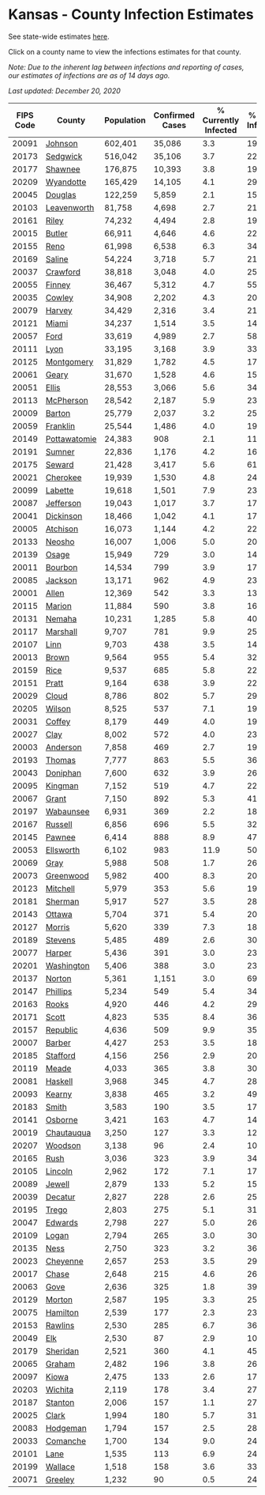 # Kansas - County Infection Estimates

See state-wide estimates [here](/infections/us-ks).

Click on a county name to view the infections estimates for that county.

*Note: Due to the inherent lag between infections and reporting of cases, our estimates of infections are as of 14 days ago.*

*Last updated: December 20, 2020*

|   FIPS Code |                       County |   Population |   Confirmed Cases |   % Currently Infected |   % Total Infected |
|-------------|------------------------------|--------------|-------------------|------------------------|--------------------|
|       20091 |           [Johnson](johnson) |      602,401 |            35,086 |                    3.3 |               19.1 |
|       20173 |         [Sedgwick](sedgwick) |      516,042 |            35,106 |                    3.7 |               22.4 |
|       20177 |           [Shawnee](shawnee) |      176,875 |            10,393 |                    3.8 |               19.3 |
|       20209 |       [Wyandotte](wyandotte) |      165,429 |            14,105 |                    4.1 |               29.9 |
|       20045 |           [Douglas](douglas) |      122,259 |             5,859 |                    2.1 |               15.7 |
|       20103 |   [Leavenworth](leavenworth) |       81,758 |             4,698 |                    2.7 |               21.3 |
|       20161 |               [Riley](riley) |       74,232 |             4,494 |                    2.8 |               19.8 |
|       20015 |             [Butler](butler) |       66,911 |             4,646 |                    4.6 |               22.1 |
|       20155 |                 [Reno](reno) |       61,998 |             6,538 |                    6.3 |               34.1 |
|       20169 |             [Saline](saline) |       54,224 |             3,718 |                    5.7 |               21.5 |
|       20037 |         [Crawford](crawford) |       38,818 |             3,048 |                    4.0 |               25.1 |
|       20055 |             [Finney](finney) |       36,467 |             5,312 |                    4.7 |               55.6 |
|       20035 |             [Cowley](cowley) |       34,908 |             2,202 |                    4.3 |               20.2 |
|       20079 |             [Harvey](harvey) |       34,429 |             2,316 |                    3.4 |               21.8 |
|       20121 |               [Miami](miami) |       34,237 |             1,514 |                    3.5 |               14.0 |
|       20057 |                 [Ford](ford) |       33,619 |             4,989 |                    2.7 |               58.6 |
|       20111 |                 [Lyon](lyon) |       33,195 |             3,168 |                    3.9 |               33.7 |
|       20125 |     [Montgomery](montgomery) |       31,829 |             1,782 |                    4.5 |               17.1 |
|       20061 |               [Geary](geary) |       31,670 |             1,528 |                    4.6 |               15.4 |
|       20051 |               [Ellis](ellis) |       28,553 |             3,066 |                    5.6 |               34.1 |
|       20113 |       [McPherson](mcpherson) |       28,542 |             2,187 |                    5.9 |               23.9 |
|       20009 |             [Barton](barton) |       25,779 |             2,037 |                    3.2 |               25.6 |
|       20059 |         [Franklin](franklin) |       25,544 |             1,486 |                    4.0 |               19.0 |
|       20149 | [Pottawatomie](pottawatomie) |       24,383 |               908 |                    2.1 |               11.9 |
|       20191 |             [Sumner](sumner) |       22,836 |             1,176 |                    4.2 |               16.5 |
|       20175 |             [Seward](seward) |       21,428 |             3,417 |                    5.6 |               61.5 |
|       20021 |         [Cherokee](cherokee) |       19,939 |             1,530 |                    4.8 |               24.5 |
|       20099 |           [Labette](labette) |       19,618 |             1,501 |                    7.9 |               23.8 |
|       20087 |       [Jefferson](jefferson) |       19,043 |             1,017 |                    3.7 |               17.0 |
|       20041 |       [Dickinson](dickinson) |       18,466 |             1,042 |                    4.1 |               17.7 |
|       20005 |         [Atchison](atchison) |       16,073 |             1,144 |                    4.2 |               22.7 |
|       20133 |             [Neosho](neosho) |       16,007 |             1,006 |                    5.0 |               20.1 |
|       20139 |               [Osage](osage) |       15,949 |               729 |                    3.0 |               14.5 |
|       20011 |           [Bourbon](bourbon) |       14,534 |               799 |                    3.9 |               17.4 |
|       20085 |           [Jackson](jackson) |       13,171 |               962 |                    4.9 |               23.7 |
|       20001 |               [Allen](allen) |       12,369 |               542 |                    3.3 |               13.6 |
|       20115 |             [Marion](marion) |       11,884 |               590 |                    3.8 |               16.2 |
|       20131 |             [Nemaha](nemaha) |       10,231 |             1,285 |                    5.8 |               40.9 |
|       20117 |         [Marshall](marshall) |        9,707 |               781 |                    9.9 |               25.8 |
|       20107 |                 [Linn](linn) |        9,703 |               438 |                    3.5 |               14.6 |
|       20013 |               [Brown](brown) |        9,564 |               955 |                    5.4 |               32.3 |
|       20159 |                 [Rice](rice) |        9,537 |               685 |                    5.8 |               22.6 |
|       20151 |               [Pratt](pratt) |        9,164 |               638 |                    3.9 |               22.7 |
|       20029 |               [Cloud](cloud) |        8,786 |               802 |                    5.7 |               29.8 |
|       20205 |             [Wilson](wilson) |        8,525 |               537 |                    7.1 |               19.7 |
|       20031 |             [Coffey](coffey) |        8,179 |               449 |                    4.0 |               19.1 |
|       20027 |                 [Clay](clay) |        8,002 |               572 |                    4.0 |               23.1 |
|       20003 |         [Anderson](anderson) |        7,858 |               469 |                    2.7 |               19.2 |
|       20193 |             [Thomas](thomas) |        7,777 |               863 |                    5.5 |               36.3 |
|       20043 |         [Doniphan](doniphan) |        7,600 |               632 |                    3.9 |               26.9 |
|       20095 |           [Kingman](kingman) |        7,152 |               519 |                    4.7 |               22.8 |
|       20067 |               [Grant](grant) |        7,150 |               892 |                    5.3 |               41.2 |
|       20197 |       [Wabaunsee](wabaunsee) |        6,931 |               369 |                    2.2 |               18.7 |
|       20167 |           [Russell](russell) |        6,856 |               696 |                    5.5 |               32.7 |
|       20145 |             [Pawnee](pawnee) |        6,414 |               888 |                    8.9 |               47.0 |
|       20053 |       [Ellsworth](ellsworth) |        6,102 |               983 |                   11.9 |               50.6 |
|       20069 |                 [Gray](gray) |        5,988 |               508 |                    1.7 |               26.5 |
|       20073 |       [Greenwood](greenwood) |        5,982 |               400 |                    8.3 |               20.7 |
|       20123 |         [Mitchell](mitchell) |        5,979 |               353 |                    5.6 |               19.2 |
|       20181 |           [Sherman](sherman) |        5,917 |               527 |                    3.5 |               28.9 |
|       20143 |             [Ottawa](ottawa) |        5,704 |               371 |                    5.4 |               20.6 |
|       20127 |             [Morris](morris) |        5,620 |               339 |                    7.3 |               18.7 |
|       20189 |           [Stevens](stevens) |        5,485 |               489 |                    2.6 |               30.4 |
|       20077 |             [Harper](harper) |        5,436 |               391 |                    3.0 |               23.2 |
|       20201 |     [Washington](washington) |        5,406 |               388 |                    3.0 |               23.5 |
|       20137 |             [Norton](norton) |        5,361 |             1,151 |                    3.0 |               69.4 |
|       20147 |         [Phillips](phillips) |        5,234 |               549 |                    5.4 |               34.1 |
|       20163 |               [Rooks](rooks) |        4,920 |               446 |                    4.2 |               29.4 |
|       20171 |               [Scott](scott) |        4,823 |               535 |                    8.4 |               36.7 |
|       20157 |         [Republic](republic) |        4,636 |               509 |                    9.9 |               35.8 |
|       20007 |             [Barber](barber) |        4,427 |               253 |                    3.5 |               18.6 |
|       20185 |         [Stafford](stafford) |        4,156 |               256 |                    2.9 |               20.2 |
|       20119 |               [Meade](meade) |        4,033 |               365 |                    3.8 |               30.8 |
|       20081 |           [Haskell](haskell) |        3,968 |               345 |                    4.7 |               28.9 |
|       20093 |             [Kearny](kearny) |        3,838 |               465 |                    3.2 |               49.1 |
|       20183 |               [Smith](smith) |        3,583 |               190 |                    3.5 |               17.5 |
|       20141 |           [Osborne](osborne) |        3,421 |               163 |                    4.7 |               14.0 |
|       20019 |     [Chautauqua](chautauqua) |        3,250 |               127 |                    3.3 |               12.8 |
|       20207 |           [Woodson](woodson) |        3,138 |                96 |                    2.4 |               10.6 |
|       20165 |                 [Rush](rush) |        3,036 |               323 |                    3.9 |               34.7 |
|       20105 |           [Lincoln](lincoln) |        2,962 |               172 |                    7.1 |               17.5 |
|       20089 |             [Jewell](jewell) |        2,879 |               133 |                    5.2 |               15.5 |
|       20039 |           [Decatur](decatur) |        2,827 |               228 |                    2.6 |               25.8 |
|       20195 |               [Trego](trego) |        2,803 |               275 |                    5.1 |               31.9 |
|       20047 |           [Edwards](edwards) |        2,798 |               227 |                    5.0 |               26.9 |
|       20109 |               [Logan](logan) |        2,794 |               265 |                    3.0 |               30.7 |
|       20135 |                 [Ness](ness) |        2,750 |               323 |                    3.2 |               36.4 |
|       20023 |         [Cheyenne](cheyenne) |        2,657 |               253 |                    3.5 |               29.8 |
|       20017 |               [Chase](chase) |        2,648 |               215 |                    4.6 |               26.1 |
|       20063 |                 [Gove](gove) |        2,636 |               325 |                    1.8 |               39.1 |
|       20129 |             [Morton](morton) |        2,587 |               195 |                    3.3 |               25.2 |
|       20075 |         [Hamilton](hamilton) |        2,539 |               177 |                    2.3 |               23.8 |
|       20153 |           [Rawlins](rawlins) |        2,530 |               285 |                    6.7 |               36.3 |
|       20049 |                   [Elk](elk) |        2,530 |                87 |                    2.9 |               10.6 |
|       20179 |         [Sheridan](sheridan) |        2,521 |               360 |                    4.1 |               45.7 |
|       20065 |             [Graham](graham) |        2,482 |               196 |                    3.8 |               26.0 |
|       20097 |               [Kiowa](kiowa) |        2,475 |               133 |                    2.6 |               17.5 |
|       20203 |           [Wichita](wichita) |        2,119 |               178 |                    3.4 |               27.1 |
|       20187 |           [Stanton](stanton) |        2,006 |               157 |                    1.1 |               27.5 |
|       20025 |               [Clark](clark) |        1,994 |               180 |                    5.7 |               31.5 |
|       20083 |         [Hodgeman](hodgeman) |        1,794 |               157 |                    2.5 |               28.9 |
|       20033 |         [Comanche](comanche) |        1,700 |               134 |                    9.0 |               24.8 |
|       20101 |                 [Lane](lane) |        1,535 |               113 |                    6.9 |               24.3 |
|       20199 |           [Wallace](wallace) |        1,518 |               158 |                    3.6 |               33.9 |
|       20071 |           [Greeley](greeley) |        1,232 |                90 |                    0.5 |               24.0 |